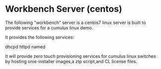 # Workbench Server (centos)
The following "workbench" server is a centos7 linux server is built to provide services for a cumulus linux demo. 

It provides the following services:

dhcpd
httpd
named

It will provide zero touch provisioning services for cumulus linux switches by hosting onie-installer images,a ztp script,and CL license files.
